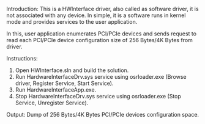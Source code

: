 Introduction: This is a HWInterface driver, also called as software driver, it is not associated with any device. In simple, it is a software runs in kernel mode and provides services to the user application.

In this, user application enumerates PCI/PCIe devices and sends request to read each PCI/PCIe device configuration size of 256 Bytes/4K Bytes from driver.

Instructions:
  1. Open HWInterface.sln and build the solution.
  2. Run HardwareInterfaceDrv.sys service using osrloader.exe (Browse driver, Register Service, Start Service).
  3. Run HardwareInterfaceApp.exe.
  4. Stop HardwareInterfaceDrv.sys service using osrloader.exe (Stop Service, Unregister Service).

Output: Dump of 256 Bytes/4K Bytes PCI/PCIe devices configuration space.
